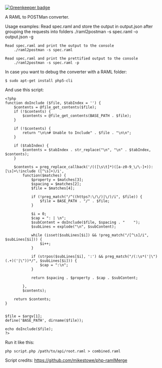 
[![Greenkeeper badge](https://badges.greenkeeper.io/postmanlabs/raml-to-postman.svg)](https://greenkeeper.io/)

A RAML to POSTMan converter.

Usage examples:
    Read spec.raml and store the output in output.json after grouping the requests into folders
        ./raml2postman -s spec.raml -o output.json -g

    Read spec.raml and print the output to the console
        ./raml2postman -s spec.raml

    Read spec.raml and print the prettified output to the console
        ./raml2postman -s spec.raml -p

In case you want to debug the converter with a RAML folder:

```$ sudo apt-get install php5-cli```

And use this script:

    <?php
    function doInclude ($file, $tabIndex = '') {
        $contents = @file_get_contents($file);
        if (!$contents) {
            $contents = @file_get_contents(BASE_PATH . $file);
        }

        if (!$contents) {
            return "\n\n# Unable to Include" . $file . "\n\n";
        }

        if ($tabIndex) {
            $contents = $tabIndex . str_replace("\n", "\n" . $tabIndex, $contents);
        }

        $contents = preg_replace_callback('/(([\s\t]*)([a-z0-9_\/\-]+)):[\s]+\!include ([^\s]+)/i',
            function($matches) {
                $property = $matches[3];
                $spacing = $matches[2];
                $file = $matches[4];

                if (!preg_match("/^((https?:\/\/)|\/)/i", $file)) {
                    $file = BASE_PATH . "/" . $file;
                }

                $i = 0;
                $cap = ": | \n";
                $subContent = doInclude($file, $spacing . "    ");
                $subLines = explode("\n", $subContent);

                while (isset($subLines[$i]) && !preg_match("/[^\s]/i", $subLines[$i])) {
                    $i++;
                }

                if (strpos($subLines[$i], ':') && preg_match("/(:\s*('|\")(.+)('|\"))*/", $subLines[$i])) {
                    $cap = ":\n";
                }

                return $spacing . $property . $cap . $subContent;

            },
            $contents);

        return $contents;
    }


    $file = $argv[1];
    define('BASE_PATH', dirname($file));

    echo doInclude($file);
    ?>

Run it like this:

```php script.php /path/to/api/root.raml > combined.raml```

Script credits: https://github.com/mikestowe/php-ramlMerge
